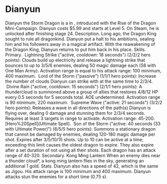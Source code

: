 # Dianyun

Dianyun the Storm Dragon is a in , introduced with the Rise of the Dragon Mini-Campaign. Dianyun costs $5.99 and starts at Level 5. On Steam, he is unlocked after finishing stage 24.
Description.
Long ago, the Dragon King sought to rule all dragonkind. Dianyun put a halt to his ambitions, sealing him and his followers away in a magical artifact. With the reawakening of the Dragon King, Dianyun returns to put him back in his place.
Skills.
Primary.
 Lightning Strike ("active, cooldown: 18 seconds") (2/2/2 hero points):
Clouds build up electricity and release a lightning strike that bounces to up to 3/5/6 enemies, dealing 50 magic damage each (58 with One Man Army). Activation range is equal to his attack range: 100 minimum, 400 maximum.
 Lord of the Storm ("passive") (1/1/1 hero points):
Increase the number of clouds Dianyun can strike with at the same time to 2/3/4.
 Divine Rain ("active, cooldown: 15 seconds") (2/1/1 hero points):
A thundercloud is summoned above a group of allies that restores 4/8/12 HP every 0.5 seconds for 5 seconds total. AOE undetermined. Activation range is 90 minimum, 220 maximum.
 Supreme Wave ("active: 21 seconds") (3/2/2 hero points):
Releases a wave in all directions of the path(s) Dianyun is flying over, dealing 0 damage and stunning them for 2/3/4 seconds. Requires at least 3 targets in range to activate. Activation range: 45-200.
[Hero%20Spell](Ultimate Spell).
 Son of the Storm ("active: 40 seconds (33 with Ultimate Power)") (6/5/5 hero points):
Summons a stationary dragon that cannot be damaged by enemies, dealing 120-180 magic damage per shot. Expires after 3/5/10/15 shots. Up to 10 can be active at a time; exceeding this limit causes the oldest dragon to expire. They also expire after a set duration of not using all their shots. Each dragon has an attack range of 40-320.
Secondary.
 Kong Ming Lantern 
When an enemy dies near a thunder cloud*, a kong ming lantern flies in the sky, generating an additional 1 gold.
Stats.
Dianyun also has a speed of 42, which is the same as Jigou. His attack range is 100 minimum and 400 maximum.
Dianyun attacks stun the enemies for a short time (0.75 s).